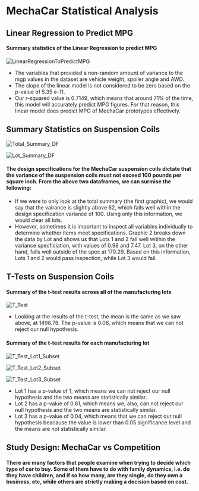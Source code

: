 # MechaCar Statistical Analysis

## Linear Regression to Predict MPG

#### Summary statistics of the Linear Regression to predict MPG

   ![LinearRegressionToPredictMPG](https://user-images.githubusercontent.com/81929616/127785290-d32440d1-0fe1-40ba-82a0-16e4e83204b3.PNG)

- The variables that provided a non-random amount of variance to the mgp values in the dataset are vehicle weight, spoiler angle and AWD. 
- The slope of the linear model is not considered to be zero based on the p-value of 5.35 e-11.
- Our r-squared value is 0.7149, which means that around 71% of the time, this model will accurately predict MPG figures. For that reason, this linear model does predict MPG of MechaCar prototypes effectively.

## Summary Statistics on Suspension Coils

   ![Total_Summary_DF](https://user-images.githubusercontent.com/81929616/127785815-c4b1007c-30d2-4464-9e03-d23f3cb87880.PNG)
   
   ![Lot_Summary_DF](https://user-images.githubusercontent.com/81929616/127785818-1b0f01ae-454f-4520-802a-5a379f7f99ac.PNG)

#### The design specifications for the MechaCar suspension coils dictate that the variance of the suspension coils must not exceed 100 pounds per square inch. From the above two dataframes, we can surmise the following:

- If we were to only look at the total summary (the first graphic), we would say that the vairance is slightly above 62, which falls well within the design specification variance of 100. Using only this information, we would clear all lots.
- However, sometimes it is important to inspect all variables individually to determine whether items meet specifications. Graphic 2 breaks down the data by Lot and shows us that Lots 1 and 2 fall well witihin the variance specficiation, with values of 0.98 and 7.47. Lot 3, on the other hand, falls well outside of the spec at 170.29. Based on this information, Lots 1 and 2 would pass inspection, while Lot 3 would fail.

## T-Tests on Suspension Coils

#### Summary of the t-test results across all of the manufacturing lots

   ![T_Test](https://user-images.githubusercontent.com/81929616/127787137-5118a92f-89ae-4183-9259-fc570f05884d.PNG)

- Looking at the results of the t-test, the mean is the same as we saw above, at 1498.78. The p-value is 0.06, which means that we can not reject our null hypothesis.

#### Summary of the t-test results for each manufacturing lot

   ![T_Test_Lot1_Subset](https://user-images.githubusercontent.com/81929616/127787226-eddbe7c3-5f3e-411a-902c-1f84dd61d304.PNG)

   ![T_Test_Lot2_Subset](https://user-images.githubusercontent.com/81929616/127787228-40a51ebd-164a-4f2c-a58c-07a64aa697e8.PNG)

   ![T_Test_Lot3_Subset](https://user-images.githubusercontent.com/81929616/127787229-94e37867-80ba-45c9-9cd8-aba0dccd0dad.PNG)

- Lot 1 has a p-value of 1, which means we can not reject our null hypothesis and the two means are statistically similar.
- Lot 2 has a p-value of 0.61, which means we, also, can not reject our null hypothesis and the two means are statistically similar.
- Lot 3 has a p-value of 0.04, which means that we can reject our null hypothesis beacause the value is lower than 0.05 significance level and the means are not statistically similar.

## Study Design: MechaCar vs Competition

#### There are many factors that people examine when trying to decide which type of car to buy. Some of them have to do with family dynamics, i.e. do they have children, and if so how many, are they single, do they own a business, etc, while others are strictly making a decision based on cost. 
